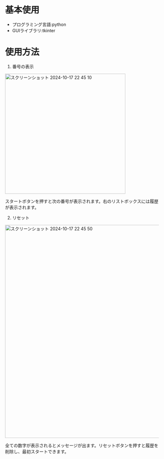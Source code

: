 # 基本使用
- プログラミング言語:python
- GUIライブラリ:tkinter

# 使用方法
1. 番号の表示
<img width="394" alt="スクリーンショット 2024-10-17 22 45 10" src="https://github.com/user-attachments/assets/277712ee-deb9-4110-8700-5db2123d6302">

スタートボタンを押すと次の番号が表示されます。右のリストボックスには履歴が表示されます。

2. リセット
<img width="699" alt="スクリーンショット 2024-10-17 22 45 50" src="https://github.com/user-attachments/assets/ac6544b9-0c17-45e8-afb6-76459aca04d4">

全ての数字が表示されるとメッセージが出ます。リセットボタンを押すと履歴を削除し、最初スタートできます。
